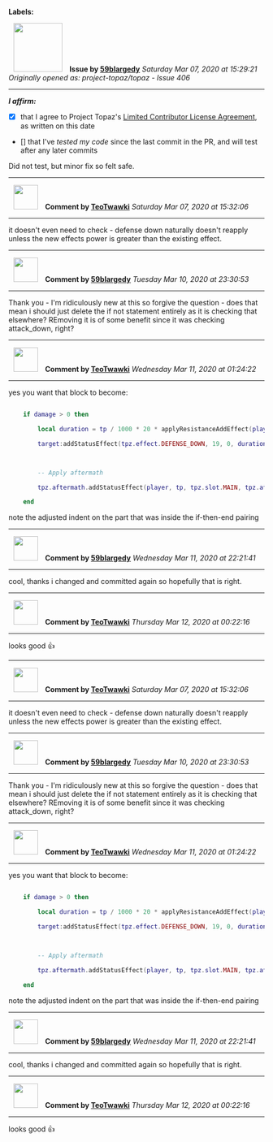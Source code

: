**Labels:**



<a href="https://github.com/59blargedy"><img src="https://avatars0.githubusercontent.com/u/52636208?v=4" width="96" height="96" hspace="10"></img></a> **Issue by [59blargedy](https://github.com/59blargedy)**
_Saturday Mar 07, 2020 at 15:29:21_
_Originally opened as: project-topaz/topaz - Issue 406_

----

<!-- place 'x' mark between square [] brackets to affirm: -->
**_I affirm:_**
- [x] that I agree to Project Topaz's [Limited Contributor License Agreement](https://github.com/project-topaz/topaz/blob/master/CONTRIBUTOR_AGREEMENT.md), as written on this date
- [] that I've _tested my code_ since the last commit in the PR, and will test after any later commits

Did not test, but minor fix so felt safe.



----
<a href="https://github.com/TeoTwawki"><img src="https://avatars0.githubusercontent.com/u/6871475?v=4" width="48" height="48" hspace="10"></img></a> **Comment by [TeoTwawki](https://github.com/TeoTwawki)**
_Saturday Mar 07, 2020 at 15:32:06_

----

it doesn't even need to check - defense down naturally doesn't reapply unless the new effects power is greater than the existing effect.


----
<a href="https://github.com/59blargedy"><img src="https://avatars0.githubusercontent.com/u/52636208?v=4" width="48" height="48" hspace="10"></img></a> **Comment by [59blargedy](https://github.com/59blargedy)**
_Tuesday Mar 10, 2020 at 23:30:53_

----

Thank you - I'm ridiculously new at this so forgive the question - does that mean i should just delete the if not statement entirely as it is checking that elsewhere? REmoving it is of some benefit since it was checking attack_down, right?


----
<a href="https://github.com/TeoTwawki"><img src="https://avatars0.githubusercontent.com/u/6871475?v=4" width="48" height="48" hspace="10"></img></a> **Comment by [TeoTwawki](https://github.com/TeoTwawki)**
_Wednesday Mar 11, 2020 at 01:24:22_

----

yes you want that block to become:
```lua
    if damage > 0 then
        local duration = tp / 1000 * 20 * applyResistanceAddEffect(player, target, tpz.magic.ele.WIND, 0)
        target:addStatusEffect(tpz.effect.DEFENSE_DOWN, 19, 0, duration)

        -- Apply aftermath
        tpz.aftermath.addStatusEffect(player, tp, tpz.slot.MAIN, tpz.aftermath.type.RELIC)
    end
```
note the adjusted indent on the part that was inside the if-then-end pairing


----
<a href="https://github.com/59blargedy"><img src="https://avatars0.githubusercontent.com/u/52636208?v=4" width="48" height="48" hspace="10"></img></a> **Comment by [59blargedy](https://github.com/59blargedy)**
_Wednesday Mar 11, 2020 at 22:21:41_

----

cool, thanks i changed and committed again so hopefully that is right. 


----
<a href="https://github.com/TeoTwawki"><img src="https://avatars0.githubusercontent.com/u/6871475?v=4" width="48" height="48" hspace="10"></img></a> **Comment by [TeoTwawki](https://github.com/TeoTwawki)**
_Thursday Mar 12, 2020 at 00:22:16_

----

looks good :+1:



----
<a href="https://github.com/TeoTwawki"><img src="https://avatars0.githubusercontent.com/u/6871475?v=4" width="48" height="48" hspace="10"></img></a> **Comment by [TeoTwawki](https://github.com/TeoTwawki)**
_Saturday Mar 07, 2020 at 15:32:06_

----

it doesn't even need to check - defense down naturally doesn't reapply unless the new effects power is greater than the existing effect.


----
<a href="https://github.com/59blargedy"><img src="https://avatars0.githubusercontent.com/u/52636208?v=4" width="48" height="48" hspace="10"></img></a> **Comment by [59blargedy](https://github.com/59blargedy)**
_Tuesday Mar 10, 2020 at 23:30:53_

----

Thank you - I'm ridiculously new at this so forgive the question - does that mean i should just delete the if not statement entirely as it is checking that elsewhere? REmoving it is of some benefit since it was checking attack_down, right?


----
<a href="https://github.com/TeoTwawki"><img src="https://avatars0.githubusercontent.com/u/6871475?v=4" width="48" height="48" hspace="10"></img></a> **Comment by [TeoTwawki](https://github.com/TeoTwawki)**
_Wednesday Mar 11, 2020 at 01:24:22_

----

yes you want that block to become:
```lua
    if damage > 0 then
        local duration = tp / 1000 * 20 * applyResistanceAddEffect(player, target, tpz.magic.ele.WIND, 0)
        target:addStatusEffect(tpz.effect.DEFENSE_DOWN, 19, 0, duration)

        -- Apply aftermath
        tpz.aftermath.addStatusEffect(player, tp, tpz.slot.MAIN, tpz.aftermath.type.RELIC)
    end
```
note the adjusted indent on the part that was inside the if-then-end pairing


----
<a href="https://github.com/59blargedy"><img src="https://avatars0.githubusercontent.com/u/52636208?v=4" width="48" height="48" hspace="10"></img></a> **Comment by [59blargedy](https://github.com/59blargedy)**
_Wednesday Mar 11, 2020 at 22:21:41_

----

cool, thanks i changed and committed again so hopefully that is right. 


----
<a href="https://github.com/TeoTwawki"><img src="https://avatars0.githubusercontent.com/u/6871475?v=4" width="48" height="48" hspace="10"></img></a> **Comment by [TeoTwawki](https://github.com/TeoTwawki)**
_Thursday Mar 12, 2020 at 00:22:16_

----

looks good :+1:

